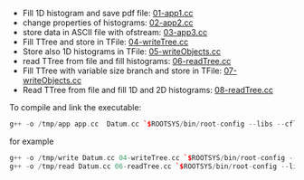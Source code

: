 
- Fill 1D histogram and save pdf file: [01-app1.cc](01-app1.cc)
- change properties of histograms: [02-app2.cc](02-app2.cc)
- store data in ASCII file with ofstream: [03-app3.cc](03-app3.cc)
- Fill TTree and store in TFile:  [04-writeTree.cc](04-writeTree.cc)
- Store also 1D histograms in TFile: [05-writeObjects.cc](05-writeObjects.cc)
- read TTree from file and fill histograms: [06-readTree.cc](06-readTree.cc)
- Fill TTree with variable size branch and store in TFile: [07-writeObjects.cc](07-writeObjects.cc)
- Read TTree from file and fill 1D and 2D histograms:
[08-readTree.cc](08-readTree.cc)


To compile and link the executable:
```c++
g++ -o /tmp/app app.cc  Datum.cc `$ROOTSYS/bin/root-config --libs --cflags` 
```

for example

```c++
g++ -o /tmp/write Datum.cc 04-writeTree.cc `$ROOTSYS/bin/root-config --libs --cflags ` 
g++ -o /tmp/read Datum.cc 06-readTree.cc `$ROOTSYS/bin/root-config --libs --cflags` 

```





